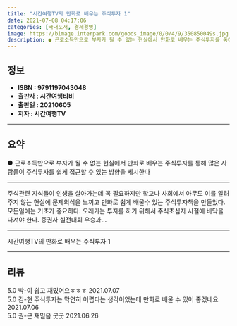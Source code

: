 ```yaml
---
title: "시간여행TV의 만화로 배우는 주식투자 1"
date: 2021-07-08 04:17:06
categories: [국내도서, 경제경영]
image: https://bimage.interpark.com/goods_image/0/0/4/9/350850049s.jpg
description: ● 근로소득만으로 부자가 될 수 없는 현실에서 만화로 배우는 주식투자를 통해 많은 사람들이 주식투자를 쉽게 접근할 수 있는 방향을 제시한다
---
```


## **정보**

- **ISBN : 9791197043048**
- **출판사 : 시간여행티비**
- **출판일 : 20210605**
- **저자 : 시간여행TV**

------



## **요약**

●  근로소득만으로 부자가 될 수 없는 현실에서 만화로 배우는 주식투자를 통해 많은 사람들이 주식투자를 쉽게 접근할 수 있는 방향을 제시한다

------

주식관련 지식들이 인생을 살아가는데 꼭 필요하지만 학교나 사회에서 아무도 이를 알려주지 않는 현실에 문제의식을 느끼고 만화로 쉽게 배울수 있는 주식투자책을 만들었다. 모든일에는 기초가 중요하다. 오래가는 투자를 하기 위해서 주식초심자 시절에 바닥을 다져야 한다. 증권사 실전대회 우승과... 

------


시간여행TV의 만화로 배우는 주식투자 1 

------


## **리뷰** 

5.0 박-이 쉽고 재밌어요ㅎㅎㅎ 2021.07.07 <br/>5.0 김-현 주식투자는 막연히 어렵다는 생각이었는데 만화로 배울 수 있어 좋겠네요 2021.07.06 <br/>5.0 권-근 재믿음 굿굿 2021.06.26 <br/>